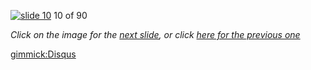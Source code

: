[![slide 10](https://dl.dropboxusercontent.com/u/2977490/presentations/cookbook/img10.jpg)](11.md)
10 of 90

_Click on the image for the [next slide](11.md), or click [here for the previous one](09.md)_

[gimmick:Disqus](theodox-github)